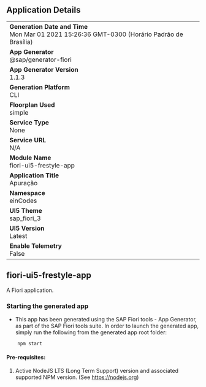 ## Application Details
|               |
| ------------- |
|**Generation Date and Time**<br>Mon Mar 01 2021 15:26:36 GMT-0300 (Horário Padrão de Brasília)|
|**App Generator**<br>@sap/generator-fiori|
|**App Generator Version**<br>1.1.3|
|**Generation Platform**<br>CLI|
|**Floorplan Used**<br>simple|
|**Service Type**<br>None|
|**Service URL**<br>N/A
|**Module Name**<br>fiori-ui5-frestyle-app|
|**Application Title**<br>Apuração |
|**Namespace**<br>einCodes|
|**UI5 Theme**<br>sap_fiori_3|
|**UI5 Version**<br>Latest|
|**Enable Telemetry**<br>False|

## fiori-ui5-frestyle-app

A Fiori application.

### Starting the generated app

-   This app has been generated using the SAP Fiori tools - App Generator, as part of the SAP Fiori tools suite.  In order to launch the generated app, simply run the following from the generated app root folder:

```
    npm start
```


#### Pre-requisites:

1. Active NodeJS LTS (Long Term Support) version and associated supported NPM version.  (See https://nodejs.org)


